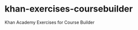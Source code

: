 khan-exercises-coursebuilder
============================

Khan Academy Exercises for Course Builder
